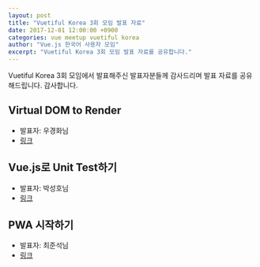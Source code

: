 ```yaml
---
layout: post
title: "Vuetiful Korea 3회 모임 발표 자료"
date: 2017-12-01 12:00:00 +0900
categories: vue meetup vuetiful korea
author: "Vue.js 한국어 사용자 모임"
excerpt: "Vuetiful Korea 3회 모임 발표 자료를 공유합니다."
---
```


Vuetiful Korea 3회 모임에서 발표해주신 발표자분들께 감사드리며 발표 자료를 공유해드립니다. 
감사합니다.

## Virtual DOM to Render
* 발표자: 우경화님
* [링크](http://jicjjang.github.io/2017/11/30/vue-pwa-start/#/)

## Vue.js로 Unit Test하기
* 발표자: 박성호님
* [링크](https://docs.google.com/presentation/d/1nOcis4xOElGXpuOTq2mSHQVxIWXzgkaIXKppXpbT5w0/edit#slide=id.p)

## PWA 시작하기
* 발표자: 최준석님
* [링크](http://jicjjang.github.io/2017/11/30/vue-pwa-start/#/)